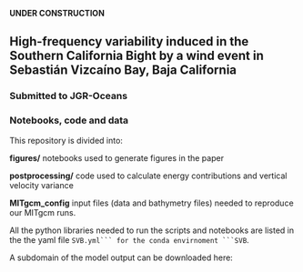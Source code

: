 **UNDER CONSTRUCTION**

## High-frequency variability induced in the Southern California Bight by a wind event in Sebastián Vizcaíno Bay, Baja California
### Submitted to JGR-Oceans
### Notebooks, code and data

This repository is divided into:

**figures/**  notebooks used to generate figures in the paper

**postprocessing/** code used to calculate energy contributions and vertical velocity variance

**MITgcm_config**  input files (data and bathymetry files) needed to reproduce our MITgcm runs.

All the python libraries needed to run the scripts and notebooks are listed in the the yaml file ````SVB.yml``` for the conda envirnoment ```SVB````.

A subdomain of the model output can be downloaded here: 
